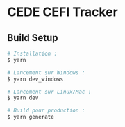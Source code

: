 # CEDE CEFI Tracker

## Build Setup

```bash
# Installation :
$ yarn

# Lancement sur Windows :
$ yarn dev_windows

# Lancement sur Linux/Mac :
$ yarn dev

# Build pour production :
$ yarn generate
```
